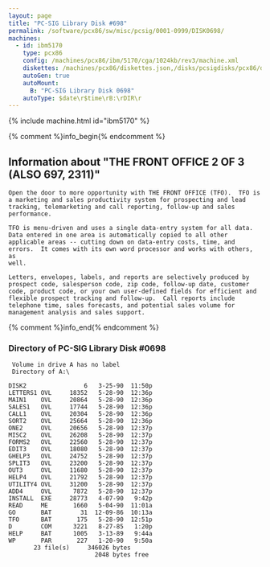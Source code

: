 ```yaml
---
layout: page
title: "PC-SIG Library Disk #698"
permalink: /software/pcx86/sw/misc/pcsig/0001-0999/DISK0698/
machines:
  - id: ibm5170
    type: pcx86
    config: /machines/pcx86/ibm/5170/cga/1024kb/rev3/machine.xml
    diskettes: /machines/pcx86/diskettes.json,/disks/pcsigdisks/pcx86/diskettes.json
    autoGen: true
    autoMount:
      B: "PC-SIG Library Disk 0698"
    autoType: $date\r$time\rB:\rDIR\r
---
```


{% include machine.html id="ibm5170" %}

{% comment %}info_begin{% endcomment %}

## Information about "THE FRONT OFFICE 2 OF 3 (ALSO 697, 2311)"

    Open the door to more opportunity with THE FRONT OFFICE (TFO).  TFO is
    a marketing and sales productivity system for prospecting and lead
    tracking, telemarketing and call reporting, follow-up and sales
    performance.
    
    TFO is menu-driven and uses a single data-entry system for all data.
    Data entered in one area is automatically copied to all other
    applicable areas -- cutting down on data-entry costs, time, and
    errors.  It comes with its own word processor and works with others, as
    well.
    
    Letters, envelopes, labels, and reports are selectively produced by
    prospect code, salesperson code, zip code, follow-up date, customer
    code, product code, or your own user-defined fields for efficient and
    flexible prospect tracking and follow-up.  Call reports include
    telephone time, sales forecasts, and potential sales volume for
    management analysis and sales support.
{% comment %}info_end{% endcomment %}


### Directory of PC-SIG Library Disk #0698

     Volume in drive A has no label
     Directory of A:\

    DISK2                6   3-25-90  11:50p
    LETTERS1 OVL     18352   5-28-90  12:36p
    MAIN1    OVL     20864   5-28-90  12:36p
    SALES1   OVL     17744   5-28-90  12:36p
    CALL1    OVL     20304   5-28-90  12:36p
    SORT2    OVL     25664   5-28-90  12:36p
    ONE2     OVL     20656   5-28-90  12:37p
    MISC2    OVL     26208   5-28-90  12:37p
    FORMS2   OVL     22560   5-28-90  12:37p
    EDIT3    OVL     18080   5-28-90  12:37p
    GHELP3   OVL     24752   5-28-90  12:37p
    SPLIT3   OVL     23200   5-28-90  12:37p
    OUT3     OVL     11680   5-28-90  12:37p
    HELP4    OVL     21792   5-28-90  12:37p
    UTILITY4 OVL     31200   5-28-90  12:37p
    ADD4     OVL      7872   5-28-90  12:37p
    INSTALL  EXE     28773   4-07-90   9:42p
    READ     ME       1660   5-04-90  11:01a
    GO       BAT        31  12-09-86  10:13a
    TFO      BAT       175   5-28-90  12:51p
    D        COM      3221   8-27-85   1:20p
    HELP     BAT      1005   3-13-89   9:44a
    WP       PAR       227   1-20-90   9:50a
           23 file(s)     346026 bytes
                            2048 bytes free
